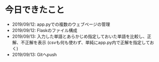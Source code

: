 # 今日できたこと
- 2019/09/12: app.pyでの複数のウェブページの管理
- 2019/09/12: Flaskのファイル構成
- 2019/09/13: 入力した単語とあらかじめ指定しておいた単語を比較し、正解、不正解を表示 (csvも何も使わず、単純にapp.py内で正解を指定しておく)
- 2019/09/13: Gitへpush
